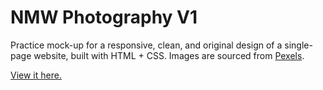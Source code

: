 # NMW Photography V1
Practice mock-up for a responsive, clean, and original design of a single-page website, built with HTML + CSS. Images are sourced from <a href="https://www.pexels.com/">Pexels</a>.

<a href="https://robinnong.github.io/nmw-photography/">View it here.</a>

